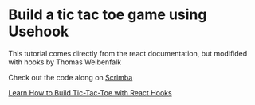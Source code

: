 # Build a tic tac toe game using Usehook 

This tutorial comes directly from the react documentation, but modifided with hooks by Thomas Weibenfalk

Check out the code along on [Scrimba](https://scrimba.com/course/greactgame)

[Learn How to Build Tic-Tac-Toe with React Hooks](https://www.freecodecamp.org/news/learn-how-to-build-tic-tac-toe-with-react-hooks/)
